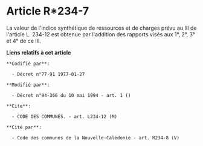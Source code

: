 # Article R*234-7

La valeur de l'indice synthétique de ressources et de charges prévu au III de l'article L. 234-12 est obtenue par l'addition
des rapports visés aux 1°, 2°, 3° et 4° de ce III.

**Liens relatifs à cet article**

	**Codifié par**:

	  - Décret n°77-91 1977-01-27

	**Modifié par**:

	  - Décret n°94-366 du 10 mai 1994 - art. 1 ()

	**Cite**:

	  - CODE DES COMMUNES. - art. L234-12 (M)

	**Cité par**:

	  - Code des communes de la Nouvelle-Calédonie - art. R234-8 (V)
